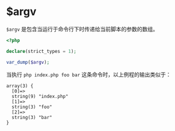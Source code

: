# $argv

`$argv` 是包含当运行于命令行下时传递给当前脚本的参数的数组。

```php
<?php

declare(strict_types = 1);

var_dump($argv);

```

当执行 `php index.php foo bar` 这条命令时，以上例程的输出类似于：

```
array(3) {
  [0]=>
  string(9) "index.php"
  [1]=>
  string(3) "foo"
  [2]=>
  string(3) "bar"
}
```



